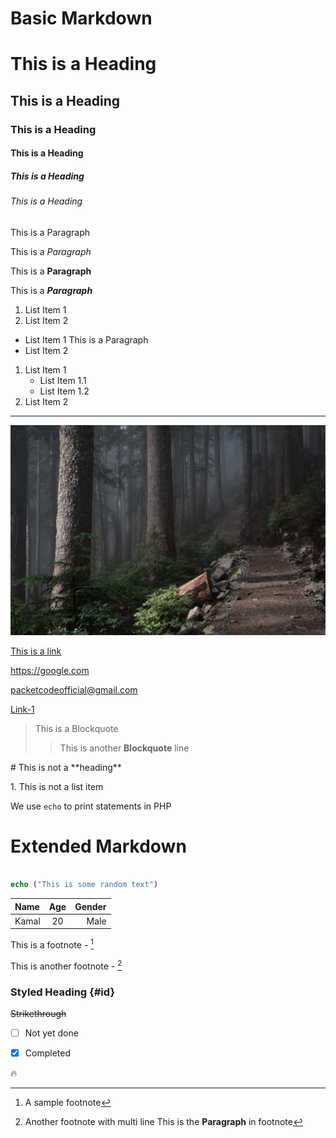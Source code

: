 # Basic Markdown

<!-- Headings -->
# This is a Heading
## This is a Heading
### This is a Heading
#### This is a Heading
##### This is a Heading
###### This is a Heading


<!-- Normal Paragraph -->
This is a Paragraph


<!-- Bold -->
This is a *Paragraph*


<!-- Italic -->
This is a **Paragraph**


<!-- Bold and Italic -->
This is a ***Paragraph***


<!-- Ordered List -->
1. List Item 1
2. List Item 2


<!-- Unordered List -->
- List Item 1
    This is a Paragraph
- List Item 2


<!-- Nested List -->
1. List Item 1
    - List Item 1.1
    - List Item 1.2
2. List Item 2


<!-- Horizontal Line -->

---


<!-- Image -->
![This is a sample image](bg.jpg)


<!-- Link -->
[This is a link](https://google.com)


<!-- Link with same text as the link -->
<https://google.com>

<packetcodeofficial@gmail.com>


<!-- Split the link into two parts -->
[Link-1][1]

[1]: <https://google.com>


<!-- Blockquote -->
> This is a Blockquote
>
>> This is another **Blockquote** line


<!-- Escaping Syntax -->
\# This is not a \*\*heading**

1\. This is not a list item


<!-- Code -->
We use `echo` to print statements in PHP 


<!-- Extended Markdown -->
# Extended Markdown


<!-- Code Block -->
```php

echo ("This is some random text")

```


<!-- Tables -->
|   Name    |   Age    |    Gender    |
| :-------- | :------: |    -----:    |
| Kamal     | 20       | Male         |


<!-- Footnotes -->
This is a footnote - [^1]

[^1]: A sample footnote

This is another footnote - [^2] 

[^2]: Another footnote with multi line
    This is the **Paragraph** in footnote


<!-- Classes and Id's -->
### Styled Heading {#id}


<!-- Strikethrough -->
~~Strikethrough~~


<!-- Task Lists -->
- [ ] Not yet done
- [x] Completed


<!-- Emojis -->
🔥